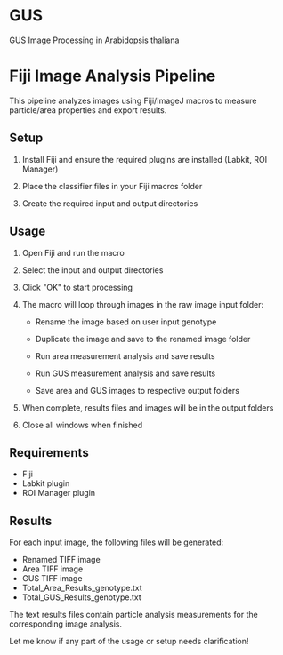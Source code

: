 # GUS
GUS Image Processing in Arabidopsis thaliana

# Fiji Image Analysis Pipeline

This pipeline analyzes images using Fiji/ImageJ macros to measure particle/area properties and export results.

## Setup

1. Install Fiji and ensure the required plugins are installed (Labkit, ROI Manager)

2. Place the classifier files in your Fiji macros folder 

3. Create the required input and output directories

## Usage

1. Open Fiji and run the macro 

2. Select the input and output directories 

3. Click "OK" to start processing

4. The macro will loop through images in the raw image input folder:

   - Rename the image based on user input genotype  

   - Duplicate the image and save to the renamed image folder

   - Run area measurement analysis and save results

   - Run GUS measurement analysis and save results

   - Save area and GUS images to respective output folders

5. When complete, results files and images will be in the output folders

6. Close all windows when finished

## Requirements

- Fiji 
- Labkit plugin
- ROI Manager plugin

## Results

For each input image, the following files will be generated:

- Renamed TIFF image
- Area TIFF image 
- GUS TIFF image
- Total_Area_Results_genotype.txt 
- Total_GUS_Results_genotype.txt

The text results files contain particle analysis measurements for the corresponding image analysis.

Let me know if any part of the usage or setup needs clarification!
